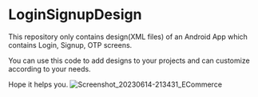 # LoginSignupDesign
 
This repository only contains design(XML files) of an Android App which contains Login, Signup, OTP screens.

You can use this code to add designs to your projects and can customize according to your needs.

Hope it helps you.
![Screenshot_20230614-213431_ECommerce](https://github.com/Japnoor2104/LoginSignupDesign/assets/109523523/567f388e-7447-44ff-aed6-6d29925fa348)
